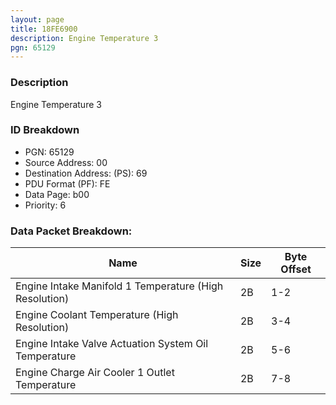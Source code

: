 ```yaml
---
layout: page
title: 18FE6900
description: Engine Temperature 3
pgn: 65129
---
```


### Description

Engine Temperature 3

### ID Breakdown
* PGN: 65129
* Source Address: 00
* Destination Address: (PS): 69
* PDU Format (PF): FE
* Data Page: b00
* Priority: 6

### Data Packet Breakdown:

| Name | Size | Byte Offset |
| ---- | ---- | ----------- |
| Engine Intake Manifold 1 Temperature (High Resolution) | 2B | 1-2 |
| Engine Coolant Temperature (High Resolution) | 2B | 3-4 |
| Engine Intake Valve Actuation System Oil Temperature | 2B | 5-6 |
| Engine Charge Air Cooler 1 Outlet Temperature | 2B | 7-8 |
